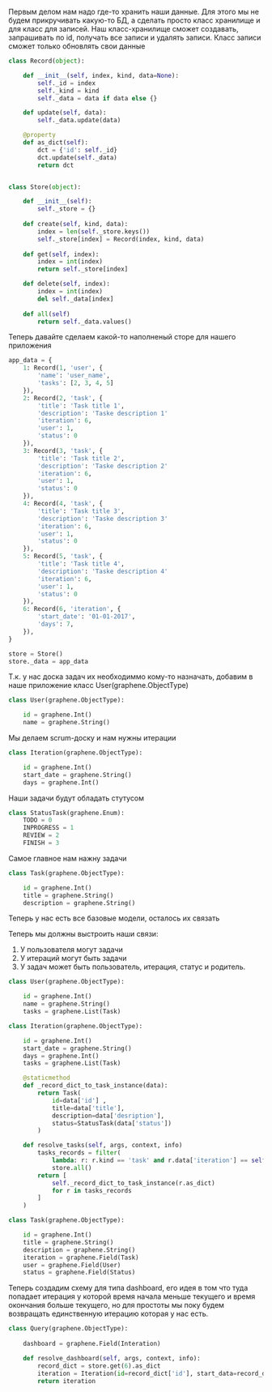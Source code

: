 Первым делом нам надо где-то хранить наши данные. Для этого мы не будем прикручивать какую-то БД, а сделать просто класс хранилище и для класс для записей. Наш класс-хранилище сможет создавать, запрашивать по id, получать все записи и удалять записи. Класс записи сможет только обновлять свои данные


```python
class Record(object):

    def __init__(self, index, kind, data=None):
        self._id = index
        self._kind = kind
        self._data = data if data else {}

    def update(self, data):
        self._data.update(data)

    @property
    def as_dict(self):
        dct = {'id': self._id}
        dct.update(self._data)
        return dct


class Store(object):

    def __init__(self):
        self._store = {}
    
    def create(self, kind, data):
        index = len(self._store.keys())
        self._store[index] = Record(index, kind, data)
    
    def get(self, index):
        index = int(index)
        return self._store[index]

    def delete(self, index):
        index = int(index)
        del self._data[index]
    
    def all(self)
        return self._data.values()
```

Теперь давайте сделаем какой-то наполненый сторе для нашего приложения
```python
app_data = {
    1: Record(1, 'user', {
        'name': 'user_name',
        'tasks': [2, 3, 4, 5]
    }),
    2: Record(2, 'task', {
        'title': 'Task title 1',
        'description': 'Taske description 1'
        'iteration': 6,
        'user': 1,
        'status': 0
    }),
    3: Record(3, 'task', {
        'title': 'Task title 2',
        'description': 'Taske description 2'
        'iteration': 6,
        'user': 1,
        'status': 0
    }),
    4: Record(4, 'task', {
        'title': 'Task title 3',
        'description': 'Taske description 3'
        'iteration': 6,
        'user': 1,
        'status': 0
    }),
    5: Record(5, 'task', {
        'title': 'Task title 4',
        'description': 'Taske description 4'
        'iteration': 6,
        'user': 1,
        'status': 0
    }),
    6: Record(6, 'iteration', {
        'start_date': '01-01-2017',
        'days': 7,
    }),
}

store = Store()
store._data = app_data
```

Т.к. у нас доска задач их необходиммо кому-то назначать, добавим в наше приложение класс User(graphene.ObjectType)

```python
class User(graphene.ObjectType):

    id = graphene.Int()
    name = graphene.String()
```

Мы делаем scrum-доску и нам нужны итерации
```python
class Iteration(graphene.ObjectType):

    id = graphene.Int()
    start_date = graphene.String()
    days = graphene.Int()
```

Наши задачи будут обладать стутусом
```python
class StatusTask(graphene.Enum):
    TODO = 0
    INPROGRESS = 1
    REVIEW = 2
    FINISH = 3
```

Самое главное нам нажну задачи
```python
class Task(graphene.ObjectType):

    id = graphene.Int()
    title = graphene.String()
    description = graphene.String()
```  

Теперь у нас есть все базовые модели, осталось их связать


Теперь мы должны выстроить наши связи:
1. У пользователя могут задачи
2. У итераций могут быть задачи
3. У задач может быть пользователь, итерация, статус и родитель.

```python
class User(graphene.ObjectType):

    id = graphene.Int()
    name = graphene.String()
    tasks = graphene.List(Task)
```

```python
class Iteration(graphene.ObjectType):

    id = graphene.Int()
    start_date = graphene.String()
    days = graphene.Int()
    tasks = graphene.List(Task)

    @staticmethod
    def _record_dict_to_task_instance(data):
        return Task(
            id=data['id'] ,
            title=data['title'],
            description=data['desription'],
            status=StatusTask(data['status'])
        )

    def resolve_tasks(self, args, context, info)
        tasks_records = filter(
            lambda: r: r.kind == 'task' and r.data['iteration'] == self.id,
            store.all()
        return [
            self._record_dict_to_task_instance(r.as_dict)
            for r in tasks_records
        ]
    )
```

```python
class Task(graphene.ObjectType):

    id = graphene.Int()
    title = graphene.String()
    description = graphene.String()
    iteration = graphene.Field(Task)
    user = graphene.Field(User)
    status = graphene.Field(Status)

```  

Теперь создадим схему для типа dashboard, его идея в том что туда попадает итерация у которой время начала меньше текущего и время окончания больше текущего, но для простоты мы поку будем возвращать единственную итерацию которая у нас есть.

```python
class Query(graphene.ObjectType):
    
    dashboard = graphene.Field(Interation)

    def resolve_dashboard(self, args, context, info):
        record_dict = store.get(6).as_dict
        iteration = Iteration(id=record_dict['id'], start_data=record_dict['start_date'], days=record_dict['days'])
        return iteration
```